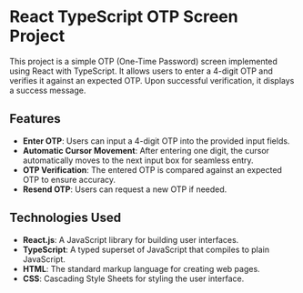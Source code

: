 
# **React TypeScript OTP Screen Project**
This project is a simple OTP (One-Time Password) screen implemented using React with TypeScript. It allows users to enter a 4-digit OTP and verifies it against an expected OTP. Upon successful verification, it displays a success message.

## Features
- **Enter OTP**: Users can input a 4-digit OTP into the provided input fields.
- **Automatic Cursor Movement**: After entering one digit, the cursor automatically moves to the next input box for seamless entry.
- **OTP Verification**: The entered OTP is compared against an expected OTP to ensure accuracy.
- **Resend OTP**: Users can request a new OTP if needed.
## Technologies Used
- **React.js**: A JavaScript library for building user interfaces.
- **TypeScript**: A typed superset of JavaScript that compiles to plain JavaScript.
- **HTML**: The standard markup language for creating web pages.
- **CSS**: Cascading Style Sheets for styling the user interface.
